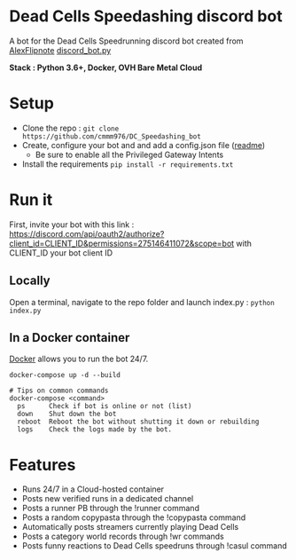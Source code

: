 # Dead Cells Speedashing discord bot

A bot for the Dead Cells Speedrunning discord bot created from [AlexFlipnote](https://github.com/AlexFlipnote/) [discord_bot.py](https://github.com/AlexFlipnote/discord_bot.py)

**Stack : Python 3.6+, Docker, OVH Bare Metal Cloud**

# Setup
 * Clone the repo : `git clone https://github.com/cmmm976/DC_Speedashing_bot`
 * Create, configure your bot and and add a config.json file ([readme](https://github.com/AlexFlipnote/discord_bot.py#readme))
    * Be sure to enable all the Privileged Gateway Intents
 * Install the requirements `pip install -r requirements.txt`

# Run it

First, invite your bot with this link : https://discord.com/api/oauth2/authorize?client_id=CLIENT_ID&permissions=275146411072&scope=bot with CLIENT_ID your bot client ID

## Locally
Open a terminal, navigate to the repo folder and launch index.py : `python index.py`

## In a Docker container
[Docker](https://docs.docker.com/install/) allows you to run the bot 24/7.
```# Build and run the Dockerfile
docker-compose up -d --build

# Tips on common commands
docker-compose <command>
  ps      Check if bot is online or not (list)
  down    Shut down the bot
  reboot  Reboot the bot without shutting it down or rebuilding
  logs    Check the logs made by the bot.
```
# Features
 * Runs 24/7 in a Cloud-hosted container
 * Posts new verified runs in a dedicated channel
 * Posts a runner PB through the !runner command
 * Posts a random copypasta through the !copypasta command
 * Automatically posts streamers currently playing Dead Cells
 * Posts a category world records through !wr commands
 * Posts funny reactions to Dead Cells speedruns through !casul command
 
 
